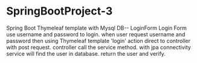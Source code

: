 # SpringBootProject-3
Spring Boot Thymeleaf template with Mysql DB-- LoginForm 
Login Form use username and password to login.
when user request username and password then using Thymeleaf template 'login' action direct to controller with post request.
controller call the service method.
with jpa connectivity service will find the user in database.
return the user and verify.

